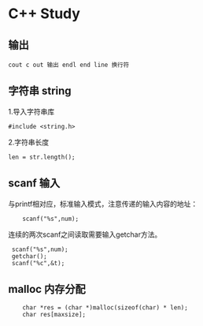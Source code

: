 # C++ Study

## 输出

```
cout c out 输出 endl end line 换行符
```

## 字符串 string

1.导入字符串库

```
#include <string.h>
```

2.字符串长度

```
len = str.length();
```

## scanf 输入

与printf相对应，标准输入模式，注意传递的输入内容的地址：

```
    scanf("%s",num);
```

连续的两次scanf之间读取需要输入getchar方法。

 ```
  scanf("%s",num);
  getchar();
  scanf("%c",&t);
 ```
 
## malloc 内存分配

```
    char *res = (char *)malloc(sizeof(char) * len);
    char res[maxsize];
``` 
